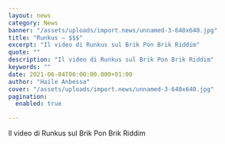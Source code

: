```yaml
---
layout: news
category: News
banner: "/assets/uploads/import.news/unnamed-3-640x640.jpg"
title: "Runkus – $$$"
excerpt: "Il video di Runkus sul Brik Pon Brik Riddim"
quote: ""
description: "Il video di Runkus sul Brik Pon Brik Riddim"
keywords: ""
date: 2021-06-04T00:00:00.000+01:00
author: "Haile Anbessa"
cover: "/assets/uploads/import.news/unnamed-3-640x640.jpg"
pagination:
  enabled: true

---
```


Il video di Runkus sul Brik Pon Brik Riddim
